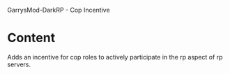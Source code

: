 GarrysMod-DarkRP - Cop Incentive

# Content

Adds an incentive for cop roles to actively participate in the rp aspect of rp servers.